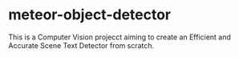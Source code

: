 # meteor-object-detector

This is a Computer Vision projecct aiming to create an Efficient and Accurate Scene Text Detector from scratch.

    

  

  
  

  
  

  

 
  


 
   
  
 
